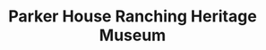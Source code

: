 ---
layout: repo
title: "Parker House Ranching Heritage Museum"
id: 17620
permalink: repos/17620/
---